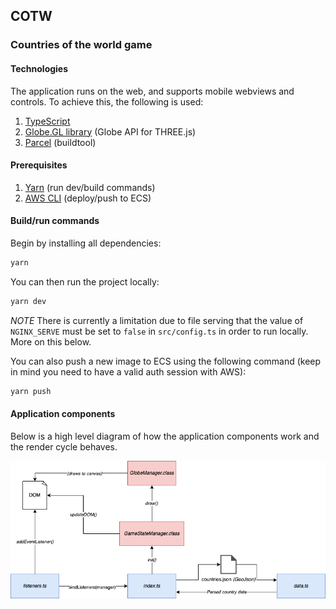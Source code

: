## COTW
### Countries of the world game

#### Technologies

The application runs on the web, and supports mobile webviews and controls. To achieve this, the following is used:

1. [TypeScript](https://www.typescriptlang.org/)
2. [Globe.GL library](https://globe.gl/) (Globe API for THREE.js)
3. [Parcel](https://parceljs.org/) (buildtool)

#### Prerequisites

1. [Yarn](https://yarnpkg.com/) (run dev/build commands)
2. [AWS CLI](https://aws.amazon.com/cli/) (deploy/push to ECS)

#### Build/run commands

Begin by installing all dependencies:

```sh
yarn
```

You can then run the project locally:

```sh
yarn dev
```

*NOTE* There is currently a limitation due to file serving that the value of `NGINX_SERVE` must be set to `false` in `src/config.ts`
in order to run locally. More on this below.

You can also push a new image to ECS using the following command (keep in mind you need to have a valid auth session with AWS):

```sh
yarn push
```

#### Application components

Below is a high level diagram of how the application components work and the render cycle behaves.

![Application components](public/appcomp.png "Application components")